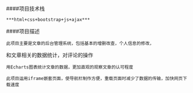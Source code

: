 ####项目技术栈

	***html+css+bootstrap+js+ajax***

####项目描述

	此项目主要是文章的后台管理系统，包括基本的增删改查，个人信息的修改，

和文章相关的数据统计，对评论的操作

	用Echarts图表统计文章的数据，更加直观的观察文章的认可程度

	此项目运用iframe嵌套页面，使导航栏制作方便，重载页面时减少了数据的传输，加快网页下载速度
